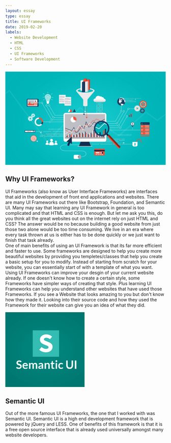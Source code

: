 ```yaml
---
layout: essay
type: essay
title: UI Frameworks 
date: 2019-02-20
labels:
  - Website Development 
  - HTML
  - CSS
  - UI Frameworks
  - Software Development
---
```

<img class="ui medium left floated image" src="../images/React.jpeg">

## Why UI Frameworks?
  UI Frameworks (also know as User Interface Frameworks) are interfaces that aid in the development of front end applications and websites. There are many UI Frameworks out there like Bootstrap, Foundation, and Semantic UI. Many may say that learning any UI Framework in general is too complicated and that HTML and CSS is enough. But let me ask you this, do you think all the great websites out on the internet rely on just HTML and CSS? The answer would be no because building a good website from just those two alone would be too time consuming. We live in an era where every task thrown at us is either has to be done quickly or we just want to finish that task already.
  <br/> 
  One of main benefits of using an UI Framework is that its far more efficient and faster to use. Some frameworks are designed to help you create more beautiful websites by providing you templetes/classes that help you create a basic setup for you to modify. Instead of starting from scratch for your website, you can essentially start of with a template of what you want. Using UI Frameworks can improve your desgin of your current website already. If one doesn't know how to create a certain style, some Frameworks have simpler ways of creating that style. Plus learning UI Frameworks can help you understand other websites that have used those Frameworks. If you see a Website that looks amazing to you but don't know how they made it. Looking into their source code and how they used the Framework for their website can give you an idea of what they did. 
    

<img class="ui medium right floated image" src="../images/semantic.png">

## Semantic UI 
   Out of the more famous UI Frameworks, the one that I worked with was Semantic UI. Semantic UI is a high end development framework that is powered by jQuery and LESS. One of benefits of this framework is that it is a free open source interface that is already used universally amongst many website developers. 
 


